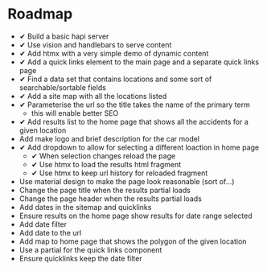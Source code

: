 # Roadmap

* ✔ Build a basic hapi server
* ✔ Use vision and handlebars to serve content
* ✔ Add htmx with a very simple demo of dynamic content
* ✔ Add a quick links element to the main page and a separate quick links page
* ✔ Find a data set that contains locations and some sort of searchable/sortable fields
* ✔ Add a site map with all the locations listed
* ✔ Parameterise the url so the title takes the name of the primary term
  * this will enable better SEO
* ✔ Add results list to the home page that shows all the accidents for a given location
* Add make logo and brief description for the car model 
* ✔ Add dropdown to allow for selecting a different loaction in home page
  * ✔ When selection changes reload the page
  * ✔ Use htmx to load the results html fragment
  * ✔ Use htmx to keep url history for reloaded fragment
* Use material design to make the page look reasonable (sort of...)
* Change the page title when the results partial loads
* Change the page header when the results partial loads
* Add dates in the sitemap and quicklinks
* Ensure results on the home page show results for date range selected 
* Add date filter
* Add date to the url
* Add map to home page that shows the polygon of the given location
* Use a partial for the quick links component
* Ensure quicklinks keep the date filter
